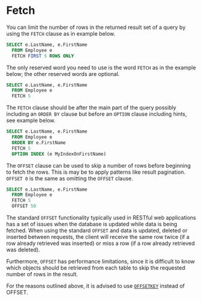 # Fetch

You can limit the number of rows in the returned result set of a query by using the `FETCH` clause as in example below.

```sql
SELECT e.LastName, e.FirstName
  FROM Employee e
  FETCH FIRST 5 ROWS ONLY
```

The only reserved word you need to use is the word `FETCH` as in the example below; the other reserved words are optional.

```sql
SELECT e.LastName, e.FirstName
  FROM Employee e
  FETCH 5
```

The `FETCH` clause should be after the main part of the query possibly including an `ORDER BY` clause but before an `OPTION` clause including hints, see example below.

```sql
SELECT e.LastName, e.FirstName
  FROM Employee e
  ORDER BY e.FirstName
  FETCH 5
  OPTION INDEX (e MyIndexOnFirstName)
```

The `OFFSET` clause can be used to skip a number of rows before beginning to fetch the rows. This is may be to apply patterns like result pagination. `OFFSET 0` is the same as omitting the `OFFSET` clause.

```sql
SELECT e.LastName, e.FirstName
  FROM Employee e
  FETCH 5
  OFFSET 50
```

The standard `OFFSET` functionality typically used in RESTful web applications has a set of issues when the database is updated while data is being fetched. When using the standard `OFFSET` and data is updated, deleted or inserted between requests, the client will receive the same row twice (if a row already retrieved was inserted) or miss a row (if a row already retrieved was deleted).

Furthermore, `OFFSET` has performance limitations, since it is difficult to know which objects should be retrieved from each table to skip the requested number of rows in the result.

For the reasons outlined above, it is advised to use [`OFFSETKEY`](/guides/SQL/offset-key) instead of OFFSET.
